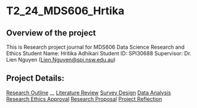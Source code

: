 # T2_24_MDS606_Hrtika

## Overview of the project
This is Research project journal for MDS606 Data Science Research and Ethics
Student Name: Hritika Adhikari
Student ID: SPI30688
Supervisor: Dr. Lien Nguyen (Lien.Nguyen@spi.nsw.edu.au)

## Project Details:

[Research Outline](https://github.com/Hritika-2001/T2_24_MDS606_Hrtika/blob/main/Research_Outline.md)
__ [Literature Review](https://github.com/Hritika-2001/T2_24_MDS606_Hrtika/blob/main/Literature_Review.md)
[Survey Design](https://github.com/Hritika-2001/T2_24_MDS606_Hrtika/blob/main/Survey_Design.md)
[Data Analysis](https://github.com/Hritika-2001/T2_24_MDS606_Hrtika/blob/main/Data_Analysis.md)
[Research Ethics Approval](https://github.com/Hritika-2001/T2_24_MDS606_Hrtika/blob/main/Research_Ethics_Approval.md)
[Research Proposal](https://github.com/Hritika-2001/T2_24_MDS606_Hrtika/blob/main/Research_Proposal.md)
[Project Reflection](https://github.com/Hritika-2001/T2_24_MDS606_Hrtika/blob/main/Project_Reflection.md)
